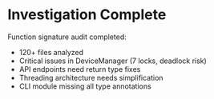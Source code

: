 # Investigation Complete

Function signature audit completed:
- 120+ files analyzed
- Critical issues in DeviceManager (7 locks, deadlock risk)
- API endpoints need return type fixes
- Threading architecture needs simplification
- CLI module missing all type annotations